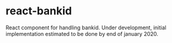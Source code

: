 # react-bankid
React component for handling bankid. Under development, initial implementation estimated to be done by end of january 2020.
